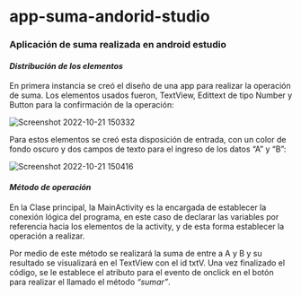 # app-suma-andorid-studio 
### Aplicación de suma realizada en android estudio
#### _Distribución de los elementos_
  En primera instancia se creó el diseño de una app para realizar la operación de suma. Los elementos usados fueron, TextView, 
  Edittext de tipo Number y Button para la confirmación de la operación:
  
![Screenshot 2022-10-21 150332](https://user-images.githubusercontent.com/81268917/197279751-e29c42d7-8050-438d-9d8d-33fe0e313118.jpg)

  Para estos elementos se creó esta disposición de entrada, con un color de fondo oscuro y dos campos de texto para el ingreso de los datos “A” y “B”:
  
![Screenshot 2022-10-21 150416](https://user-images.githubusercontent.com/81268917/197279852-d532c395-69a9-414b-a0b9-3b925b473584.jpg)

#### _Método de operación_

En la Clase principal, la MainActivity es la encargada de establecer la conexión lógica del programa, en este caso de declarar las variables por referencia hacia los elementos de la activity, y de esta forma establecer la operación a realizar.

  Por medio de este método se realizará la suma de entre a A y B y su resultado se visualizará en el TextView con el id txtV.
Una vez finalizado el código, se le establece el atributo para el evento de onclick en el botón para realizar el llamado el método _“sumar”_.
